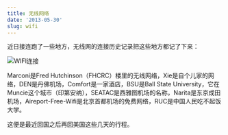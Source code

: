 ```yaml
---
title: 无线网络
date: '2013-05-30'
slug: wifi
---
```


近日接连跑了一些地方，无线网的连接历史记录把这些地方都记了下来：

![WIFI连接](https://db.yihui.org/imgur/T1jrJ1B.png)

Marconi是Fred Hutchinson（FHCRC）楼里的无线网络，Xie是自个儿家的网络，DEN是丹佛机场，Comfort是一家酒店，BSU是Ball State University，它在Muncie这个城市（印第安纳），SEATAC是西雅图机场的名称，Narita是东京成田机场，Aireport-Free-Wifi是北京首都机场的免费网络，RUC是中国人民吃不起饭大学。

这便是最近回国之后再回美国这些几天的行程。
